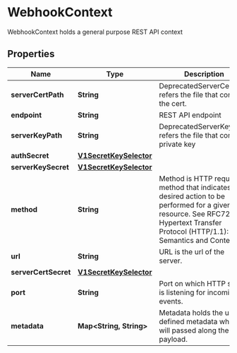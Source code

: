 

# WebhookContext

WebhookContext holds a general purpose REST API context
## Properties

Name | Type | Description | Notes
------------ | ------------- | ------------- | -------------
**serverCertPath** | **String** | DeprecatedServerCertPath refers the file that contains the cert. |  [optional]
**endpoint** | **String** | REST API endpoint | 
**serverKeyPath** | **String** | DeprecatedServerKeyPath refers the file that contains private key |  [optional]
**authSecret** | [**V1SecretKeySelector**](V1SecretKeySelector.md) |  |  [optional]
**serverKeySecret** | [**V1SecretKeySelector**](V1SecretKeySelector.md) |  |  [optional]
**method** | **String** | Method is HTTP request method that indicates the desired action to be performed for a given resource. See RFC7231 Hypertext Transfer Protocol (HTTP/1.1): Semantics and Content | 
**url** | **String** | URL is the url of the server. | 
**serverCertSecret** | [**V1SecretKeySelector**](V1SecretKeySelector.md) |  |  [optional]
**port** | **String** | Port on which HTTP server is listening for incoming events. | 
**metadata** | **Map&lt;String, String&gt;** | Metadata holds the user defined metadata which will passed along the event payload. |  [optional]



